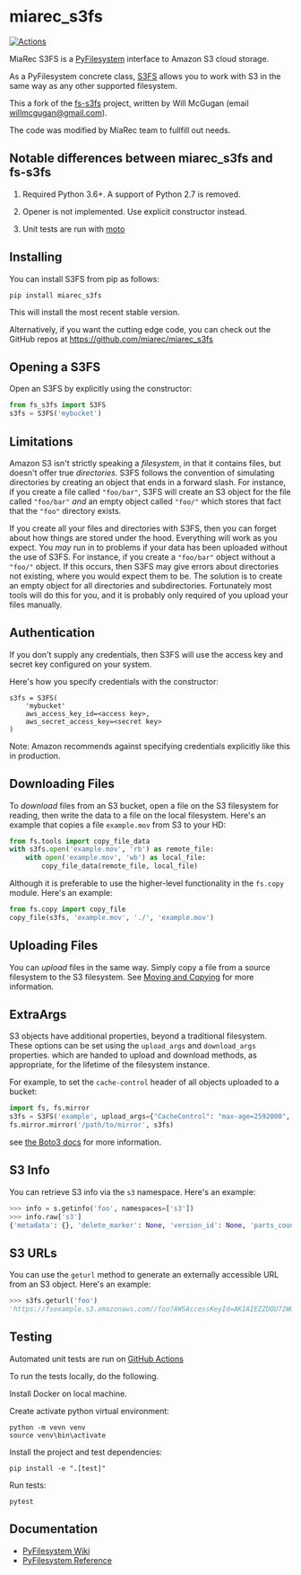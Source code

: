# miarec_s3fs

[![Actions](https://img.shields.io/github/actions/workflow/status/miarec/miarec_s3fs/test.yml?branch=master&logo=github&style=flat-square&maxAge=300)](https://github.com/miarec/miarec_s3fs/actions)

MiaRec S3FS is a [PyFilesystem](https://www.pyfilesystem.org/) interface to
Amazon S3 cloud storage.

As a PyFilesystem concrete class, [S3FS](http://fs-s3fs.readthedocs.io/en/latest/) allows you to work with S3 in the
same way as any other supported filesystem.

This a fork of the [fs-s3fs](https://github.com/PyFilesystem/s3fs) project, written by Will McGugan (email willmcgugan@gmail.com). 

The code was modified by MiaRec team to fullfill out needs.

## Notable differences between miarec_s3fs and fs-s3fs

1. Required Python 3.6+. A support of Python 2.7 is removed.

2. Opener is not implemented. Use explicit constructor instead.

3. Unit tests are run with [moto](https://github.com/getmoto/moto)


## Installing

You can install S3FS from pip as follows:

```
pip install miarec_s3fs
```

This will install the most recent stable version.

Alternatively, if you want the cutting edge code, you can check out
the GitHub repos at https://github.com/miarec/miarec_s3fs

## Opening a S3FS

Open an S3FS by explicitly using the constructor:

```python
from fs_s3fs import S3FS
s3fs = S3FS('mybucket')
```

## Limitations

Amazon S3 isn't strictly speaking a *filesystem*, in that it contains
files, but doesn't offer true *directories*. S3FS follows the convention
of simulating directories by creating an object that ends in a forward
slash. For instance, if you create a file called `"foo/bar"`, S3FS will
create an S3 object for the file called `"foo/bar"` *and* an
empty object called `"foo/"` which stores that fact that the `"foo"`
directory exists.

If you create all your files and directories with S3FS, then you can
forget about how things are stored under the hood. Everything will work
as you expect. You *may* run in to problems if your data has been
uploaded without the use of S3FS. For instance, if you create a
`"foo/bar"` object without a `"foo/"` object. If this occurs, then S3FS
may give errors about directories not existing, where you would expect
them to be. The solution is to create an empty object for all
directories and subdirectories. Fortunately most tools will do this for
you, and it is probably only required of you upload your files manually.

## Authentication

If you don't supply any credentials, then S3FS will use the access key
and secret key configured on your system. 

Here's how you specify credentials with the constructor:

    s3fs = S3FS(
        'mybucket'
        aws_access_key_id=<access key>,
        aws_secret_access_key=<secret key>
    )

Note: Amazon recommends against specifying credentials explicitly like this in production.


## Downloading Files

To *download* files from an S3 bucket, open a file on the S3
filesystem for reading, then write the data to a file on the local
filesystem. Here's an example that copies a file `example.mov` from
S3 to your HD:

```python
from fs.tools import copy_file_data
with s3fs.open('example.mov', 'rb') as remote_file:
    with open('example.mov', 'wb') as local_file:
        copy_file_data(remote_file, local_file)
```

Although it is preferable to use the higher-level functionality in the
`fs.copy` module. Here's an example:

```python
from fs.copy import copy_file
copy_file(s3fs, 'example.mov', './', 'example.mov')
```

## Uploading Files

You can *upload* files in the same way. Simply copy a file from a
source filesystem to the S3 filesystem.
See [Moving and Copying](https://docs.pyfilesystem.org/en/latest/guide.html#moving-and-copying)
for more information.

## ExtraArgs

S3 objects have additional properties, beyond a traditional
filesystem. These options can be set using the ``upload_args``
and ``download_args`` properties. which are handed to upload
and download methods, as appropriate, for the lifetime of the
filesystem instance.

For example, to set the ``cache-control`` header of all objects
uploaded to a bucket:

```python
import fs, fs.mirror
s3fs = S3FS('example', upload_args={"CacheControl": "max-age=2592000", "ACL": "public-read"})
fs.mirror.mirror('/path/to/mirror', s3fs)
```

see [the Boto3 docs](https://boto3.readthedocs.io/en/latest/reference/customizations/s3.html#boto3.s3.transfer.S3Transfer.ALLOWED_UPLOAD_ARGS)
for more information.

## S3 Info

You can retrieve S3 info via the ``s3`` namespace. Here's an example:

```python
>>> info = s.getinfo('foo', namespaces=['s3'])
>>> info.raw['s3']
{'metadata': {}, 'delete_marker': None, 'version_id': None, 'parts_count': None, 'accept_ranges': 'bytes', 'last_modified': 1501935315, 'content_length': 3, 'content_encoding': None, 'request_charged': None, 'replication_status': None, 'server_side_encryption': None, 'expires': None, 'restore': None, 'content_type': 'binary/octet-stream', 'sse_customer_key_md5': None, 'content_disposition': None, 'storage_class': None, 'expiration': None, 'missing_meta': None, 'content_language': None, 'ssekms_key_id': None, 'sse_customer_algorithm': None, 'e_tag': '"37b51d194a7513e45b56f6524f2d51f2"', 'website_redirect_location': None, 'cache_control': None}
```


## S3 URLs

You can use the ``geturl`` method to generate an externally accessible
URL from an S3 object. Here's an example:

```python
>>> s3fs.geturl('foo')
'https://fsexample.s3.amazonaws.com//foo?AWSAccessKeyId=AKIAIEZZDQU72WQP3JUA&Expires=1501939084&Signature=4rfDuqVgmvILjtTeYOJvyIXRMvs%3D'
```

## Testing

Automated unit tests are run on [GitHub Actions](https://github.com/miarec/miarec_s3fs/actions)

To run the tests locally, do the following.

Install Docker on local machine.

Create activate python virtual environment:

    python -m vevn venv
    source venv\bin\activate

Install the project and test dependencies:

    pip install -e ".[test]"

Run tests:

    pytest

## Documentation

- [PyFilesystem Wiki](https://www.pyfilesystem.org)
- [PyFilesystem Reference](https://docs.pyfilesystem.org/en/latest/reference/base.html)
